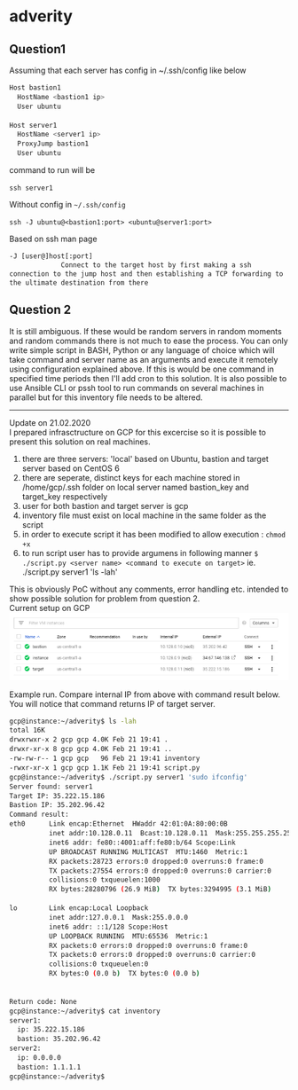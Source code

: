 # adverity

## Question1
Assuming that each server has config in ~/.ssh/config like below

```bash
Host bastion1
  HostName <bastion1 ip>
  User ubuntu

Host server1
  HostName <server1 ip>
  ProxyJump bastion1
  User ubuntu
```
command to run will be

`ssh server1`

Without config in `~/.ssh/config`

`ssh -J ubuntu@<bastion1:port> <ubuntu@server1:port>`  

Based on ssh man page

```
-J [user@]host[:port]
             Connect to the target host by first making a ssh connection to the jump host and then establishing a TCP forwarding to the ultimate destination from there
```


## Question 2
It is still ambiguous. If these would be random servers in random moments and random commands there is not much to ease the process. You can only write simple script in BASH, Python or any language of choice which will take command and server name as an arguments and execute it remotely using configuration explained above.
If this is would be one command in specified time periods then I'll add cron to this solution.
It is also possible to use Ansible CLI or pssh tool to run commands on several machines in parallel but for this inventory file needs to be altered.

---

Update on 21.02.2020  
I prepared infrasctructure on GCP for this excercise so it is possible to present this solution on real machines.
1) there are three servers: 'local' based on Ubuntu, bastion and target server based on CentOS 6
2) there are seperate, distinct keys for each machine stored in /home/gcp/.ssh folder on local server named bastion_key and target_key respectively
3) user for both bastion and target server is gcp
4) inventory file must exist on local machine in the same folder as the script
5) in order to execute script it has been modified to allow execution : `chmod +x`
6) to run script user has to provide argumens in following manner `$ ./script.py <server name> <command to execute on target>` ie. ./script.py server1 'ls -lah'

This is obviously PoC without any comments, error handling etc. intended to show possible solution for problem from question 2.  
Current setup on GCP
![GCP inventory](gcp_servers.png?raw=true "Title")
  
Example run. Compare internal IP from above with command result below. You will notice that command returns IP of target server.

```bash
gcp@instance:~/adverity$ ls -lah
total 16K
drwxrwxr-x 2 gcp gcp 4.0K Feb 21 19:41 .
drwxr-xr-x 8 gcp gcp 4.0K Feb 21 19:41 ..
-rw-rw-r-- 1 gcp gcp   96 Feb 21 19:41 inventory
-rwxr-xr-x 1 gcp gcp 1.1K Feb 21 19:41 script.py
gcp@instance:~/adverity$ ./script.py server1 'sudo ifconfig'
Server found: server1
Target IP: 35.222.15.186
Bastion IP: 35.202.96.42
Command result:
eth0      Link encap:Ethernet  HWaddr 42:01:0A:80:00:0B  
          inet addr:10.128.0.11  Bcast:10.128.0.11  Mask:255.255.255.255
          inet6 addr: fe80::4001:aff:fe80:b/64 Scope:Link
          UP BROADCAST RUNNING MULTICAST  MTU:1460  Metric:1
          RX packets:28723 errors:0 dropped:0 overruns:0 frame:0
          TX packets:27554 errors:0 dropped:0 overruns:0 carrier:0
          collisions:0 txqueuelen:1000 
          RX bytes:28280796 (26.9 MiB)  TX bytes:3294995 (3.1 MiB)

lo        Link encap:Local Loopback  
          inet addr:127.0.0.1  Mask:255.0.0.0
          inet6 addr: ::1/128 Scope:Host
          UP LOOPBACK RUNNING  MTU:65536  Metric:1
          RX packets:0 errors:0 dropped:0 overruns:0 frame:0
          TX packets:0 errors:0 dropped:0 overruns:0 carrier:0
          collisions:0 txqueuelen:0 
          RX bytes:0 (0.0 b)  TX bytes:0 (0.0 b)


Return code: None
gcp@instance:~/adverity$ cat inventory 
server1:
  ip: 35.222.15.186 
  bastion: 35.202.96.42
server2:
  ip: 0.0.0.0
  bastion: 1.1.1.1
gcp@instance:~/adverity$
```
